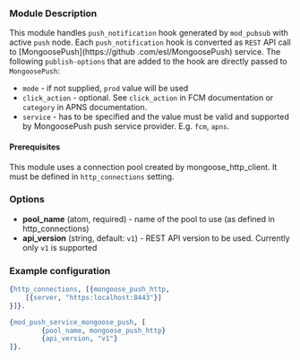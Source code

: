 ### Module Description
This module handles `push_notification` hook generated by `mod_pubsub` with active `push` node.
Each `push_notification` hook is converted as `REST` API call to [MongoosePush](https://github
.com/esl/MongoosePush) service. The following `publish-options` that are added to the hook are directly
passed to `MongoosePush`:
- `mode` - if not supplied, `prod` value will be used
- `click_action` - optional. See `click_action` in FCM documentation or `category` in APNS documentation.
- `service` - has to be specified and the value must be valid and supported by MongoosePush push service provider. E.g. `fcm`, `apns`.

#### Prerequisites

This module uses a connection pool created by mongoose_http_client. It must be defined
in `http_connections` setting.

### Options

* **pool_name** (atom, required) - name of the pool to use (as defined in http_connections)
* **api_version** (string, default: `v1`) - REST API version to be used. Currently only `v1` is
supported

### Example configuration

```Erlang
{http_connections, [{mongoose_push_http,
    [{server, "https:localhost:8443"}]
}]}.

{mod_push_service_mongoose_push, [
        {pool_name, mongoose_push_http}
        {api_version, "v1"}
]}.
```
